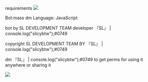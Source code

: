 requirements <img src="https://media.discordapp.net/attachments/861249810359386112/861307307407966208/IMG_20210704_210740.jpg"></img>


Bot:mass dm
Language: JavaScript


bot by SL DEVELOPMENT TEAM developer 『SL』 | console.log("slicybtw");#0749

copyright SL DEVELOPMENT TEAM BY 『SL』 | console.log("slicybtw");#0749

dm 『SL』 | console.log("slicybtw");#0749 to get perms for using it anywhere or sharing it

<img src="https://media.discordapp.net/attachments/795344675304898591/857169859837034516/20210606_141236.jpg"></img>
